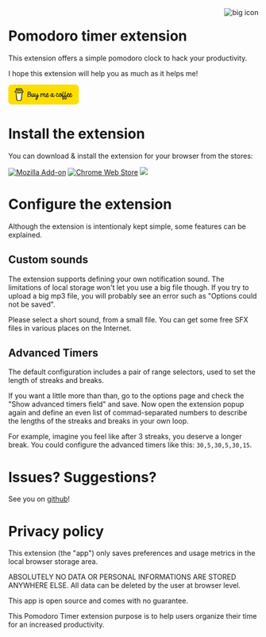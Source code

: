 <img src="doc/clock-icon-128.png" align="right" alt="big icon"/>


# Pomodoro timer extension

This extension offers a simple pomodoro clock to hack your productivity.

I hope this extension will help you as much as it helps me!

[!["Buy Me A Coffee"](https://raw.githubusercontent.com/macmorning/pomodoro-webext/master/doc/buymeacoffee.png)](https://www.buymeacoffee.com/syvo)

# Install the extension

You can download & install the extension for your browser from the stores:

[![Mozilla Add-on](https://img.shields.io/amo/users/pomodoro-clock.svg?label=firefox%20users&logo=mozilla)](https://addons.mozilla.org/en-US/firefox/addon/pomodoro-clock/) [![Chrome Web Store](https://img.shields.io/chrome-web-store/users/inilkfalkkngchkgodhhcmgbofohnkmg.svg?label=chrome%20users&logo=google)](https://chrome.google.com/webstore/detail/pomodoro-clock/inilkfalkkngchkgodhhcmgbofohnkmg) [![](https://img.shields.io/badge/dynamic/json?label=edge&nbsp;users&query=%24.activeInstallCount&url=https%3A%2F%2Fmicrosoftedge.microsoft.com%2Faddons%2Fgetproductdetailsbycrxid%2Ffmgcbneopllfcdcokpgepdjapokhcmnp)](https://microsoftedge.microsoft.com/addons/detail/pomodoro-clock/fmgcbneopllfcdcokpgepdjapokhcmnp)


# Configure the extension

Although the extension is intentionaly kept simple, some features can be explained.

## Custom sounds

The extension supports defining your own notification sound.
The limitations of local storage won't let you use a big file though. If you try to upload a big mp3 file, you will probably see an error such as "Options could not be saved".

Please select a short sound, from a small file. You can get some free SFX files in various places on the Internet.

## Advanced Timers

The default configuration includes a pair of range selectors, used to set the length of streaks and breaks.

If you want a little more than than, go to the options page and check the "Show advanced timers field" and save. Now open the extension popup again and define an even list of commad-separated numbers to describe the lengths of the streaks and breaks in your own loop.

For example, imagine you feel like after 3 streaks, you deserve a longer break. You could configure the advanced timers like this:
```30,5,30,5,30,15```.

# Issues? Suggestions?

See you on [github](https://github.com/macmorning/pomodoro-webext/issues)!

# Privacy policy

This extension (the "app") only saves preferences and usage metrics in the local browser storage area. 

ABSOLUTELY NO DATA OR PERSONAL INFORMATIONS ARE STORED ANYWHERE ELSE.
All data can be deleted by the user at browser level. 

This app is open source and comes with no guarantee.

This Pomodoro Timer extension purpose is to help users organize their time for an increased productivity.

